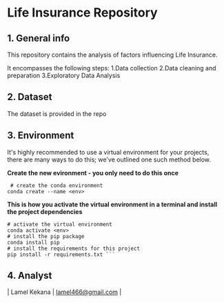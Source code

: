 # Life Insurance Repository

## 1. General info

This repository contains the analysis of factors influencing Life Insurance.

It encompasses the following steps:
1.Data collection
2.Data cleaning and preparation
3.Exploratory Data Analysis

## 2. Dataset

The dataset is provided in the repo


## 3. Environment
It's highly recommended to use a virtual environment for your projects, there are many ways to do this; we've outlined one such method below. 

**Create the new evironment - you only need to do this once**

```
 # create the conda environment
conda create --name <env>
```

**This is how you activate the virtual environment in a terminal and install the project dependencies**

```
# activate the virtual environment
conda activate <env>
# install the pip package
conda install pip
# install the requirements for this project
pip install -r requirements.txt ```
```

## 4. Analyst

| Lamel Kekana         | lamel466@gmail.com             |